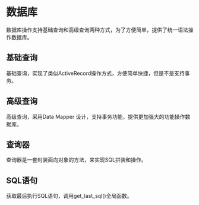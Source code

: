 # 数据库
数据库操作支持基础查询和高级查询两种方式，为了方便简单，提供了统一语法操作数据库。

## 基础查询

基础查询，实现了类似ActiveRecord操作方式，方便简单快捷，但是不是支持事务。

## 高级查询

高级查询，采用Data Mapper 设计，支持事务功能，提供更加强大的功能操作数据库。

## 查询器

查询器是一套封装面向对象的方法，来实现SQL拼装和操作。

## SQL语句
获取最后执行SQL语句，调用get_last_sql()全局函数。
